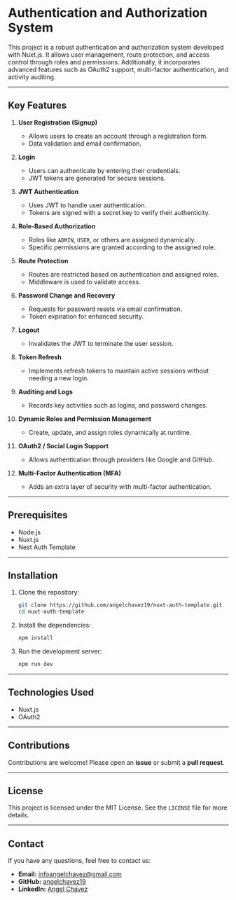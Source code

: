 # **Authentication and Authorization System**

This project is a robust authentication and authorization system developed with Nuxt.js. It allows user management, route protection, and access control through roles and permissions. Additionally, it incorporates advanced features such as OAuth2 support, multi-factor authentication, and activity auditing.

---

## **Key Features**

1. **User Registration (Signup)**

   - Allows users to create an account through a registration form.
   - Data validation and email confirmation.

1. **Login**

   - Users can authenticate by entering their credentials.
   - JWT tokens are generated for secure sessions.

1. **JWT Authentication**

   - Uses JWT to handle user authentication.
   - Tokens are signed with a secret key to verify their authenticity.

1. **Role-Based Authorization**

   - Roles like `ADMIN`, `USER`, or others are assigned dynamically.
   - Specific permissions are granted according to the assigned role.

1. **Route Protection**

   - Routes are restricted based on authentication and assigned roles.
   - Middleware is used to validate access.

1. **Password Change and Recovery**

   - Requests for password resets via email confirmation.
   - Token expiration for enhanced security.

1. **Logout**

   - Invalidates the JWT to terminate the user session.

1. **Token Refresh**

   - Implements refresh tokens to maintain active sessions without needing a new login.

1. **Auditing and Logs**

   - Records key activities such as logins, and password changes.

1. **Dynamic Roles and Permission Management**

   - Create, update, and assign roles dynamically at runtime.

1. **OAuth2 / Social Login Support**

   - Allows authentication through providers like Google and GitHub.

1. **Multi-Factor Authentication (MFA)**

   - Adds an extra layer of security with multi-factor authentication.

---

## **Prerequisites**

- Node.js
- Nuxt.js
- Nest Auth Template

---

## **Installation**

1. Clone the repository:

   ```bash
   git clone https://github.com/angelchavez19/nuxt-auth-template.git
   cd nuxt-auth-template
   ```

1. Install the dependencies:

   ```bash
   npm install
   ```

1. Run the development server:
   ```bash
   npm run dev
   ```

---

## **Technologies Used**

- Nuxt.js
- OAuth2

---

## **Contributions**

Contributions are welcome! Please open an **issue** or submit a **pull request**.

---

## **License**

This project is licensed under the MIT License. See the `LICENSE` file for more details.

---

## **Contact**

If you have any questions, feel free to contact us:

- **Email:** infoangelchavez@gmail.com
- **GitHub:** [angelchavez19](https://github.com/angelchavez19)
- **LinkedIn:** [Angel Chávez](https://www.linkedin.com/in/angel-ch%C3%A1vez)
